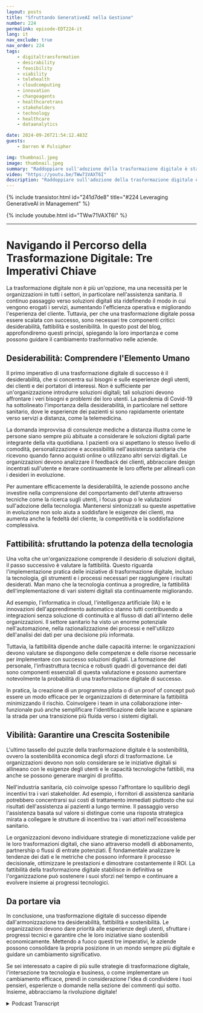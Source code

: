 ```yaml
---
layout: posts
title: "Sfruttando GenerativeAI nella Gestione"
number: 224
permalink: episode-EDT224-it
lang: it
nav_exclude: true
nav_order: 224
tags:
    - digitaltransformation
    - desirability
    - feasibility
    - viability
    - telehealth
    - cloudcomputing
    - innovation
    - changeagents
    - healthcaretrans
    - stakeholders
    - technology
    - healthcare
    - dataanalytics

date: 2024-09-26T21:54:12.483Z
guests:
    - Darren W Pulsipher

img: thumbnail.jpeg
image: thumbnail.jpeg
summary: "Raddoppiare sull'adozione della trasformazione digitale è stato comune durante la pandemia di COVID, ed è stato fondamentale per la sopravvivenza. L'adozione della tecnologia che era prevista in tre anni è avvenuta in tre settimane. Perché è successo? Scopri l'ultimo episodio, in cui Darren intervista Rajan Kohli, CEO di CitiusTech, e scoprono i tre fattori che ostacolano la Trasformazione Digitale."
video: "https://youtu.be/TWw71VAXT6I"
description: "Raddoppiare sull'adozione della trasformazione digitale è stato comune durante la pandemia di COVID, ed è stato fondamentale per la sopravvivenza. L'adozione della tecnologia che era prevista in tre anni è avvenuta in tre settimane. Perché è successo? Scopri l'ultimo episodio, in cui Darren intervista Rajan Kohli, CEO di CitiusTech, e scoprono i tre fattori che ostacolano la Trasformazione Digitale."
---
```


<div>
{% include transistor.html id="241d7de8" title="#224 Leveraging GenerativeAI in Management" %}

{% include youtube.html id="TWw71VAXT6I" %}
</div>

---

# Navigando il Percorso della Trasformazione Digitale: Tre Imperativi Chiave

La trasformazione digitale non è più un'opzione, ma una necessità per le organizzazioni in tutti i settori, in particolare nell'assistenza sanitaria. Il continuo passaggio verso soluzioni digitali sta ridefinendo il modo in cui vengono erogati i servizi, aumentando l'efficienza operativa e migliorando l'esperienza del cliente. Tuttavia, per che una trasformazione digitale possa essere scalata con successo, sono necessari tre componenti critici: desiderabilità, fattibilità e sostenibilità. In questo post del blog, approfondiremo questi principi, spiegando la loro importanza e come possono guidare il cambiamento trasformativo nelle aziende.

## Desiderabilità: Comprendere l'Elemento Umano

Il primo imperativo di una trasformazione digitale di successo è il desiderabilità, che si concentra sui bisogni e sulle esperienze degli utenti, dei clienti e dei portatori di interessi. Non è sufficiente per un'organizzazione introdurre soluzioni digitali; tali soluzioni devono affrontare i veri bisogni e problemi dei loro utenti. La pandemia di Covid-19 ha sottolineato l'importanza della desiderabilità, in particolare nel settore sanitario, dove le esperienze dei pazienti si sono rapidamente orientate verso servizi a distanza, come la telemedicina.

La domanda improvvisa di consulenze mediche a distanza illustra come le persone siano sempre più abituate a considerare le soluzioni digitali parte integrante della vita quotidiana. I pazienti ora si aspettano lo stesso livello di comodità, personalizzazione e accessibilità nell'assistenza sanitaria che ricevono quando fanno acquisti online o utilizzano altri servizi digitali. Le organizzazioni devono analizzare il feedback dei clienti, abbracciare design incentrati sull'utente e iterare continuamente le loro offerte per allinearli con i desideri in evoluzione.

Per aumentare efficacemente la desiderabilità, le aziende possono anche investire nella comprensione del comportamento dell'utente attraverso tecniche come la ricerca sugli utenti, i focus group o le valutazioni sull'adozione della tecnologia. Mantenersi sintonizzati su queste aspettative in evoluzione non solo aiuta a soddisfare le esigenze dei clienti, ma aumenta anche la fedeltà del cliente, la competitività e la soddisfazione complessiva.

## Fattibilità: sfruttando la potenza della tecnologia

Una volta che un'organizzazione comprende il desiderio di soluzioni digitali, il passo successivo è valutare la fattibilità. Questo riguarda l'implementazione pratica delle iniziative di trasformazione digitale, incluso la tecnologia, gli strumenti e i processi necessari per raggiungere i risultati desiderati. Man mano che la tecnologia continua a progredire, la fattibilità dell'implementazione di vari sistemi digitali sta continuamente migliorando.

Ad esempio, l'informatica in cloud, l'intelligenza artificiale (IA) e le innovazioni dell'apprendimento automatico stanno tutti contribuendo a integrazioni senza soluzione di continuità e al flusso di dati all'interno delle organizzazioni. Il settore sanitario ha visto un enorme potenziale nell'automazione, nella razionalizzazione dei processi e nell'utilizzo dell'analisi dei dati per una decisione più informata.

Tuttavia, la fattibilità dipende anche dalle capacità interne: le organizzazioni devono valutare se dispongono delle competenze e delle risorse necessarie per implementare con successo soluzioni digitali. La formazione del personale, l'infrastruttura tecnica e robusti quadri di governance dei dati sono componenti essenziali di questa valutazione e possono aumentare notevolmente la probabilità di una trasformazione digitale di successo.

In pratica, la creazione di un programma pilota o di un proof of concept può essere un modo efficace per le organizzazioni di determinare la fattibilità minimizzando il rischio. Coinvolgere i team in una collaborazione inter-funzionale può anche semplificare l'identificazione delle lacune e spianare la strada per una transizione più fluida verso i sistemi digitali.

## Vibilità: Garantire una Crescita Sostenibile

L'ultimo tassello del puzzle della trasformazione digitale è la sostenibilità, ovvero la sostenibilità economica degli sforzi di trasformazione. Le organizzazioni devono non solo considerare se le iniziative digitali si allineano con le esigenze degli utenti e le capacità tecnologiche fattibili, ma anche se possono generare margini di profitto.

Nell'industria sanitaria, ciò coinvolge spesso l'affrontare lo squilibrio degli incentivi tra i vari stakeholder. Ad esempio, i fornitori di assistenza sanitaria potrebbero concentrarsi sui costi di trattamento immediati piuttosto che sui risultati dell'assistenza ai pazienti a lungo termine. Il passaggio verso l'assistenza basata sul valore si distingue come una risposta strategica mirata a collegare le strutture di incentivo tra i vari attori nell'ecosistema sanitario.

Le organizzazioni devono individuare strategie di monetizzazione valide per le loro trasformazioni digitali, che siano attraverso modelli di abbonamento, partnership o flussi di entrate potenziati. È fondamentale analizzare le tendenze dei dati e le metriche che possono informare il processo decisionale, ottimizzare le prestazioni e dimostrare costantemente il ROI. La fattibilità della trasformazione digitale stabilisce in definitiva se l'organizzazione può sostenere i suoi sforzi nel tempo e continuare a evolvere insieme ai progressi tecnologici.

## Da portare via

In conclusione, una trasformazione digitale di successo dipende dall'armonizzazione tra desiderabilità, fattibilità e sostenibilità. Le organizzazioni devono dare priorità alle esperienze degli utenti, sfruttare i progressi tecnici e garantire che le loro iniziative siano sostenibili economicamente. Mettendo a fuoco questi tre imperativi, le aziende possono consolidare la propria posizione in un mondo sempre più digitale e guidare un cambiamento significativo.

Se sei interessato a capire di più sulle strategie di trasformazione digitale, l'intersezione tra tecnologia e business, o come implementare un cambiamento efficace, prendi in considerazione l'idea di condividere i tuoi pensieri, esperienze o domande nella sezione dei commenti qui sotto. Insieme, abbracciamo la rivoluzione digitale!



<details>
<summary> Podcast Transcript </summary>

<p></p>

</details>
